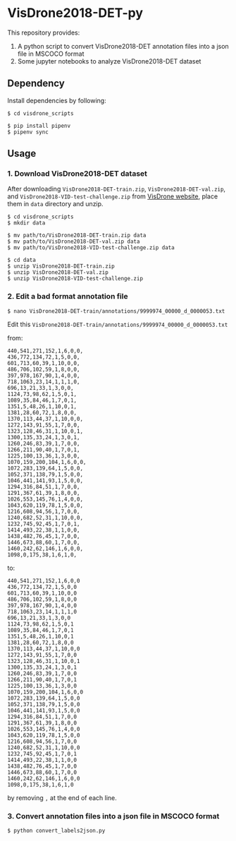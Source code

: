 # VisDrone2018-DET-py

This repository provides:

1. A python script to convert VisDrone2018-DET annotation files into a json file in MSCOCO format
2. Some jupyter notebooks to analyze VisDrone2018-DET dataset

## Dependency

Install dependencies by following:

```
$ cd visdrone_scripts

$ pip install pipenv
$ pipenv sync
```

## Usage

### 1. Download VisDrone2018-DET dataset

After downloading `VisDrone2018-DET-train.zip`, `VisDrone2018-DET-val.zip`, 
and `VisDrone2018-VID-test-challenge.zip` from [VisDrone website](http://aiskyeye.com/views/index), 
place them in `data` directory and unzip.

```
$ cd visdrone_scripts
$ mkdir data

$ mv path/to/VisDrone2018-DET-train.zip data
$ mv path/to/VisDrone2018-DET-val.zip data
$ mv path/to/VisDrone2018-VID-test-challenge.zip data

$ cd data
$ unzip VisDrone2018-DET-train.zip
$ unzip VisDrone2018-DET-val.zip
$ unzip VisDrone2018-VID-test-challenge.zip
```

### 2. Edit a bad format annotation file

```
$ nano VisDrone2018-DET-train/annotations/9999974_00000_d_0000053.txt
```

Edit this `VisDrone2018-DET-train/annotations/9999974_00000_d_0000053.txt`

from:

```
440,541,271,152,1,6,0,0,
436,772,134,72,1,5,0,0,
601,713,60,39,1,10,0,0,
486,706,102,59,1,8,0,0,
397,978,167,90,1,4,0,0,
718,1063,23,14,1,1,1,0,
696,13,21,33,1,3,0,0,
1124,73,98,62,1,5,0,1,
1089,35,84,46,1,7,0,1,
1351,5,48,26,1,10,0,1,
1381,28,60,72,1,8,0,0,
1370,113,44,37,1,10,0,0,
1272,143,91,55,1,7,0,0,
1323,128,46,31,1,10,0,1,
1300,135,33,24,1,3,0,1,
1260,246,83,39,1,7,0,0,
1266,211,90,40,1,7,0,1,
1225,100,13,36,1,3,0,0,
1070,159,200,104,1,6,0,0,
1072,283,139,64,1,5,0,0,
1052,371,138,79,1,5,0,0,
1046,441,141,93,1,5,0,0,
1294,316,84,51,1,7,0,0,
1291,367,61,39,1,8,0,0,
1026,553,145,76,1,4,0,0,
1043,620,119,78,1,5,0,0,
1216,608,94,56,1,7,0,0,
1240,682,52,31,1,10,0,0,
1232,745,92,45,1,7,0,1,
1414,493,22,38,1,1,0,0,
1438,482,76,45,1,7,0,0,
1446,673,88,60,1,7,0,0,
1460,242,62,146,1,6,0,0,
1098,0,175,38,1,6,1,0,
```

to:

```
440,541,271,152,1,6,0,0
436,772,134,72,1,5,0,0
601,713,60,39,1,10,0,0
486,706,102,59,1,8,0,0
397,978,167,90,1,4,0,0
718,1063,23,14,1,1,1,0
696,13,21,33,1,3,0,0
1124,73,98,62,1,5,0,1
1089,35,84,46,1,7,0,1
1351,5,48,26,1,10,0,1
1381,28,60,72,1,8,0,0
1370,113,44,37,1,10,0,0
1272,143,91,55,1,7,0,0
1323,128,46,31,1,10,0,1
1300,135,33,24,1,3,0,1
1260,246,83,39,1,7,0,0
1266,211,90,40,1,7,0,1
1225,100,13,36,1,3,0,0
1070,159,200,104,1,6,0,0
1072,283,139,64,1,5,0,0
1052,371,138,79,1,5,0,0
1046,441,141,93,1,5,0,0
1294,316,84,51,1,7,0,0
1291,367,61,39,1,8,0,0
1026,553,145,76,1,4,0,0
1043,620,119,78,1,5,0,0
1216,608,94,56,1,7,0,0
1240,682,52,31,1,10,0,0
1232,745,92,45,1,7,0,1
1414,493,22,38,1,1,0,0
1438,482,76,45,1,7,0,0
1446,673,88,60,1,7,0,0
1460,242,62,146,1,6,0,0
1098,0,175,38,1,6,1,0
```

by removing `,` at the end of each line.

### 3. Convert annotation files into a json file in MSCOCO format

```
$ python convert_labels2json.py
```
